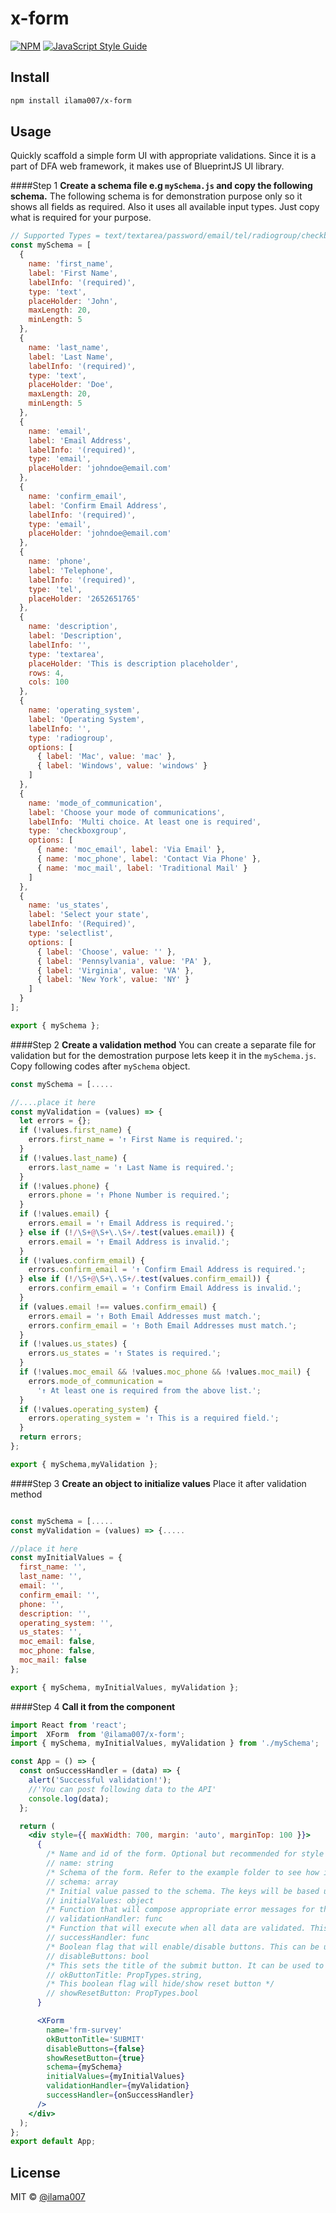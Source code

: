 # x-form

[![NPM](https://img.shields.io/npm/v/x-form.svg)](https://www.npmjs.com/package/x-form) [![JavaScript Style Guide](https://img.shields.io/badge/code_style-standard-brightgreen.svg)](https://standardjs.com)

## Install

```bash
npm install ilama007/x-form
```

## Usage

Quickly scaffold a simple form UI with appropriate validations. Since it is a part of DFA web framework, it makes use of BlueprintJS UI library.

####Step 1
**Create a schema file e.g `mySchema.js` and copy the following schema.** The following schema is for demonstration purpose only so it shows all fields as required. Also it uses all available input types. Just copy what is required for your purpose.

```jsx
// Supported Types = text/textarea/password/email/tel/radiogroup/checkboxgroup/selectlist
const mySchema = [
  {
    name: 'first_name',
    label: 'First Name',
    labelInfo: '(required)',
    type: 'text',
    placeHolder: 'John',
    maxLength: 20,
    minLength: 5
  },
  {
    name: 'last_name',
    label: 'Last Name',
    labelInfo: '(required)',
    type: 'text',
    placeHolder: 'Doe',
    maxLength: 20,
    minLength: 5
  },
  {
    name: 'email',
    label: 'Email Address',
    labelInfo: '(required)',
    type: 'email',
    placeHolder: 'johndoe@email.com'
  },
  {
    name: 'confirm_email',
    label: 'Confirm Email Address',
    labelInfo: '(required)',
    type: 'email',
    placeHolder: 'johndoe@email.com'
  },
  {
    name: 'phone',
    label: 'Telephone',
    labelInfo: '(required)',
    type: 'tel',
    placeHolder: '2652651765'
  },
  {
    name: 'description',
    label: 'Description',
    labelInfo: '',
    type: 'textarea',
    placeHolder: 'This is description placeholder',
    rows: 4,
    cols: 100
  },
  {
    name: 'operating_system',
    label: 'Operating System',
    labelInfo: '',
    type: 'radiogroup',
    options: [
      { label: 'Mac', value: 'mac' },
      { label: 'Windows', value: 'windows' }
    ]
  },
  {
    name: 'mode_of_communication',
    label: 'Choose your mode of communications',
    labelInfo: 'Multi choice. At least one is required',
    type: 'checkboxgroup',
    options: [
      { name: 'moc_email', label: 'Via Email' },
      { name: 'moc_phone', label: 'Contact Via Phone' },
      { name: 'moc_mail', label: 'Traditional Mail' }
    ]
  },
  {
    name: 'us_states',
    label: 'Select your state',
    labelInfo: '(Required)',
    type: 'selectlist',
    options: [
      { label: 'Choose', value: '' },
      { label: 'Pennsylvania', value: 'PA' },
      { label: 'Virginia', value: 'VA' },
      { label: 'New York', value: 'NY' }
    ]
  }
];

export { mySchema };
```

####Step 2
**Create a validation method** You can create a separate file for validation but for the demostration purpose lets keep it in the `mySchema.js`. Copy following codes after `mySchema` object.

```jsx
const mySchema = [.....

//....place it here
const myValidation = (values) => {
  let errors = {};
  if (!values.first_name) {
    errors.first_name = '↑ First Name is required.';
  }
  if (!values.last_name) {
    errors.last_name = '↑ Last Name is required.';
  }
  if (!values.phone) {
    errors.phone = '↑ Phone Number is required.';
  }
  if (!values.email) {
    errors.email = '↑ Email Address is required.';
  } else if (!/\S+@\S+\.\S+/.test(values.email)) {
    errors.email = '↑ Email Address is invalid.';
  }
  if (!values.confirm_email) {
    errors.confirm_email = '↑ Confirm Email Address is required.';
  } else if (!/\S+@\S+\.\S+/.test(values.confirm_email)) {
    errors.confirm_email = '↑ Confirm Email Address is invalid.';
  }
  if (values.email !== values.confirm_email) {
    errors.email = '↑ Both Email Addresses must match.';
    errors.confirm_email = '↑ Both Email Addresses must match.';
  }
  if (!values.us_states) {
    errors.us_states = '↑ States is required.';
  }
  if (!values.moc_email && !values.moc_phone && !values.moc_mail) {
    errors.mode_of_communication =
      '↑ At least one is required from the above list.';
  }
  if (!values.operating_system) {
    errors.operating_system = '↑ This is a required field.';
  }
  return errors;
};

export { mySchema,myValidation };
```

####Step 3
**Create an object to initialize values** Place it after validation method

```jsx

const mySchema = [.....
const myValidation = (values) => {.....

//place it here
const myInitialValues = {
  first_name: '',
  last_name: '',
  email: '',
  confirm_email: '',
  phone: '',
  description: '',
  operating_system: '',
  us_states: '',
  moc_email: false,
  moc_phone: false,
  moc_mail: false
};

export { mySchema, myInitialValues, myValidation };
```

####Step 4
**Call it from the component**

```jsx
import React from 'react';
import  XForm  from '@ilama007/x-form';
import { mySchema, myInitialValues, myValidation } from './mySchema';

const App = () => {
  const onSuccessHandler = (data) => {
    alert('Successful validation!');
    //'You can post following data to the API'
    console.log(data);
  };

  return (
    <div style={{ maxWidth: 700, margin: 'auto', marginTop: 100 }}>
      {
        /* Name and id of the form. Optional but recommended for style namespacing purposes when more than one form is rendered in a single page. */
        // name: string
        /* Schema of the form. Refer to the example folder to see how it is defined */
        // schema: array
        /* Initial value passed to the schema. The keys will be based upon the name of the field in the schema. Refer to the example folder. */
        // initialValues: object
        /* Function that will compose appropriate error messages for the form. */
        // validationHandler: func
        /* Function that will execute when all data are validated. This will return a valid JSON data which can be fed to API post/get request using appropriate http methods. */
        // successHandler: func
        /* Boolean flag that will enable/disable buttons. This can be used to turn on and off while data request is being processed. */
        // disableButtons: bool
        /* This sets the title of the submit button. It can be used to change text when data is being processed. */
        // okButtonTitle: PropTypes.string,
        /* This boolean flag will hide/show reset button */
        // showResetButton: PropTypes.bool
      }

      <XForm
        name='frm-survey'
        okButtonTitle='SUBMIT'
        disableButtons={false}
        showResetButton={true}
        schema={mySchema}
        initialValues={myInitialValues}
        validationHandler={myValidation}
        successHandler={onSuccessHandler}
      />
    </div>
  );
};
export default App;
```

## License

MIT © [@ilama007](https://github.com/@ilama007)
